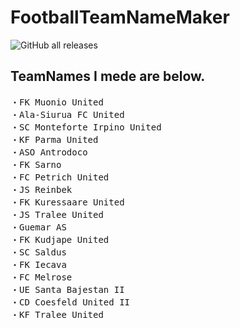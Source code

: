 # FootballTeamNameMaker

<img alt="GitHub all releases" src="https://img.shields.io/github/downloads/Massas/FootballTeamNameMaker/total?style=plastic">

## TeamNames I mede are below. 

<pre>
・FK Muonio United
・Ala-Siurua FC United 
・SC Monteforte Irpino United 
・KF Parma United
・ASO Antrodoco
・FK Sarno
・FC Petrich United
・JS Reinbek
・FK Kuressaare United
・JS Tralee United
・Guemar AS
・FK Kudjape United
・SC Saldus
・FK Iecava
・FC Melrose
・UE Santa Bajestan II
・CD Coesfeld United II
・KF Tralee United
</pre>
